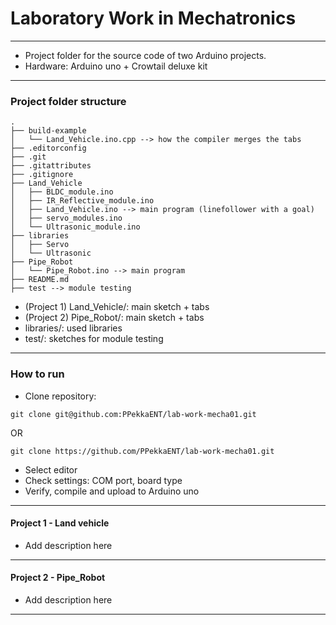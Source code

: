 # Laboratory Work in Mechatronics
-----
- Project folder for the source code of two Arduino projects.<br>
- Hardware: Arduino uno + Crowtail deluxe kit
-----
### Project folder structure
```
.
├── build-example
│   └── Land_Vehicle.ino.cpp --> how the compiler merges the tabs
├── .editorconfig
├── .git
├── .gitattributes
├── .gitignore
├── Land_Vehicle
│   ├── BLDC_module.ino
│   ├── IR_Reflective_module.ino
│   ├── Land_Vehicle.ino --> main program (linefollower with a goal)
│   ├── servo_modules.ino
│   └── Ultrasonic_module.ino
├── libraries
│   ├── Servo
│   └── Ultrasonic
├── Pipe_Robot
│   └── Pipe_Robot.ino --> main program
├── README.md
├── test --> module testing

```
- (Project 1) Land_Vehicle/: main sketch + tabs
- (Project 2) Pipe_Robot/: main sketch + tabs
- libraries/: used libraries
- test/: sketches for module testing 
-----
### How to run
- Clone repository:
```
git clone git@github.com:PPekkaENT/lab-work-mecha01.git
```
OR
```
git clone https://github.com/PPekkaENT/lab-work-mecha01.git
```
- Select editor
- Check settings: COM port, board type
- Verify, compile and upload to Arduino uno
-----
#### Project 1 - Land vehicle
- Add description here
-----
#### Project 2 - Pipe_Robot
- Add description here
-----
